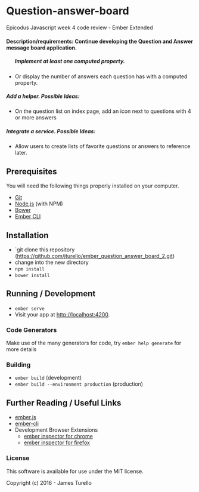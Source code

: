 # Question-answer-board

Epicodus Javascript week 4 code review - Ember Extended

#### Description/requirements: Continue developing the Question and Answer message board application.


##### &nbsp;&nbsp;&nbsp;&nbsp;&nbsp;&nbsp; Implement at least one computed property.
* Or display the number of answers each question has with a computed property.
##### Add a helper. Possible Ideas:
* On the question list on index page, add an icon next to questions with 4 or more answers
##### Integrate a service. Possible Ideas:
* Allow users to create lists of favorite questions or answers to reference later.

## Prerequisites

You will need the following things properly installed on your computer.

* [Git](http://git-scm.com/)
* [Node.js](http://nodejs.org/) (with NPM)
* [Bower](http://bower.io/)
* [Ember CLI](http://ember-cli.com/)

## Installation

* `git clone this repository (https://github.com/jturello/ember_question_answer_board_2.git)
* change into the new directory
* `npm install`
* `bower install`

## Running / Development

* `ember serve`
* Visit your app at [http://localhost:4200](http://localhost:4200).

### Code Generators

Make use of the many generators for code, try `ember help generate` for more details

### Building

* `ember build` (development)
* `ember build --environment production` (production)

## Further Reading / Useful Links

* [ember.js](http://emberjs.com/)
* [ember-cli](http://ember-cli.com/)
* Development Browser Extensions
  * [ember inspector for chrome](https://chrome.google.com/webstore/detail/ember-inspector/bmdblncegkenkacieihfhpjfppoconhi)
  * [ember inspector for firefox](https://addons.mozilla.org/en-US/firefox/addon/ember-inspector/)

### License

This software is available for use under the MIT license.

Copyright (c) 2016 - James Turello
